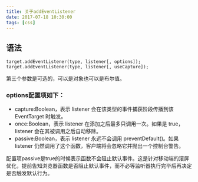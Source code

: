 ```yaml
---
title: 关于addEventListener
date: 2017-07-18 10:30:00
tags: [css]
---
```

## 语法

```
target.addEventListener(type, listener[, options]);
target.addEventListener(type, listener[, useCapture]);
```
第三个参数是可选的，可以是对象也可以是布尔值。


### options配置项如下：
- capture:Boolean，表示 listener 会在该类型的事件捕获阶段传播到该 EventTarget 时触发。
- once:Boolean，表示 listener 在添加之后最多只调用一次。如果是 true， listener 会在其被调用之后自动移除。
- passive:Boolean，表示 listener 永远不会调用 preventDefault()。如果 listener 仍然调用了这个函数，客户端将会忽略它并抛出一个控制台警告。


配置项passive是true的时候表示函数不会阻止默认事件。这是针对移动端的滚屏优化，提前告知浏览器函数是否阻止默认事件，而不必等监听器执行完毕后再决定是否触发默认行为。
